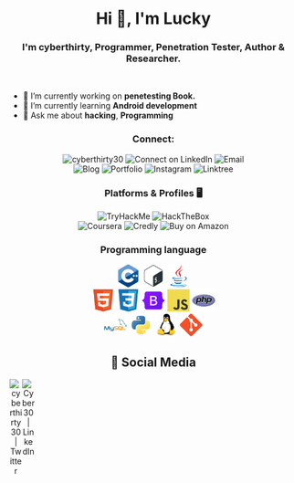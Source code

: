 <h1 align="center">Hi 👋, I'm Lucky </h1>
<h3 align="center">I'm cyberthirty, Programmer, Penetration Tester, Author & Researcher.</h3><br>

- 🔭 I’m currently working on **penetesting Book.**
- 🌱 I’m currently learning **Android development**
- 💬 Ask me about **hacking**, **Programming**

<h3 align="center">Connect:</h3>
<p align="center">
  <a href="https://twitter.com/cyberthirty30" target="_blank" style="text-decoration:none;">
    <img src="https://img.shields.io/twitter/follow/cyberthirty30?logo=twitter&style=for-the-badge" alt="cyberthirty30"/>
  </a>
  <a href="https://www.linkedin.com/in/cyber30/" target="_blank" style="text-decoration:none;">
    <img src="https://img.shields.io/badge/Connect%20on%20LinkedIn-%230077B5?logo=linkedin&logoColor=white&style=for-the-badge" alt="Connect on LinkedIn"/>
  </a>
  <a href="mailto:cyberluck@protonmail.com" target="_blank" style="text-decoration:none;">
    <img src="https://img.shields.io/badge/Email-%23D14836?logo=gmail&logoColor=white&style=for-the-badge" alt="Email"/>
  </a><br>
  <a href="https://cyberthirtysec.blogspot.com" target="_blank" style="text-decoration:none;">
    <img src="https://img.shields.io/badge/Blog-%23FF5722?logo=blogger&logoColor=white&style=for-the-badge" alt="Blog"/>
  </a>
  <a href="https://cyberthirty.github.io/" target="_blank" style="text-decoration:none;">
    <img src="https://img.shields.io/badge/Portfolio-%23000000?logo=github&logoColor=white&style=for-the-badge" alt="Portfolio"/>
  </a>
  <a href="https://instagram.com/cyber30" target="_blank" style="text-decoration:none;">
    <img src="https://img.shields.io/badge/Instagram-%23E4405F?logo=instagram&logoColor=white&style=for-the-badge" alt="Instagram"/>
  </a>
  <a href="https://linktr.ee/cyber30" target="_blank" style="text-decoration:none;">
    <img src="https://img.shields.io/badge/Linktree-%23334D92?logo=linktree&logoColor=white&style=for-the-badge" alt="Linktree"/>
  </a>
</p>

<h3 align="center">Platforms & Profiles 🖥️</h3>
<p align="center">
  <a href="https://tryhackme.com/p/cyber30" target="_blank" style="text-decoration:none;">
    <img src="https://img.shields.io/badge/TryHackMe-%23000000?logo=tryhackme&logoColor=white&style=for-the-badge" alt="TryHackMe"/>
  </a>
  <a href="https://app.hackthebox.com/profile/1751803" target="_blank" style="text-decoration:none;">
    <img src="https://img.shields.io/badge/HackTheBox-%23000000?logo=hackthebox&logoColor=white&style=for-the-badge" alt="HackTheBox"/>
  </a><br>
  <a href="https://www.coursera.org/learner/lucky-ngabuh/" target="_blank" style="text-decoration:none;">
    <img src="https://img.shields.io/badge/Coursera-%23000000?logo=coursera&logoColor=white&style=for-the-badge" alt="Coursera"/>
  </a>
  <a href="https://www.credly.com/users/lucky-ngabuh" target="_blank" style="text-decoration:none;">
    <img src="https://img.shields.io/badge/Credly-%23FF6F61?logo=credly&logoColor=white&style=for-the-badge" alt="Credly"/>
  </a>
  <a href="https://www.amazon.com/dp/B0000C4M4T" target="_blank" style="text-decoration:none;">
    <img src="https://img.shields.io/badge/Buy%20on%20Amazon-%23FF9900?logo=amazon&logoColor=white&style=for-the-badge" alt="Buy on Amazon"/>
  </a>
</p>

<h3 align="center">Programming language</h3>
<p align="center">
  <a href="https://cplusplus.com/" target="_blank" rel="noreferrer" style="text-decoration:none;">
    <img src="https://raw.githubusercontent.com/devicons/devicon/master/icons/cplusplus/cplusplus-original.svg" alt="cplusplus" width="40" height="40"/>
  </a>
  <a href="https://shellscript.sh/" target="_blank" rel="noreferrer" style="text-decoration:none;">
    <img src="https://raw.githubusercontent.com/devicons/devicon/master/icons/bash/bash-original.svg" alt="shell-script" width="40" height="40"/>
  </a>
  <a href="https://www.java.com" target="_blank" style="text-decoration:none;">
    <img src="https://raw.githubusercontent.com/devicons/devicon/master/icons/java/java-original.svg" alt="java" width="40" height="40"/>
  </a><br>
  <a href="https://html.com/html5/" target="_blank" rel="noreferrer" style="text-decoration:none;">
    <img src="https://raw.githubusercontent.com/devicons/devicon/master/icons/html5/html5-original.svg" alt="html5" width="40" height="40"/>
  </a>
  <a href="https://css3.com/" target="_blank" rel="noreferrer" style="text-decoration:none;">
    <img src="https://raw.githubusercontent.com/devicons/devicon/master/icons/css3/css3-original.svg" alt="css3" width="40" height="40"/>
  </a>
  <a href="https://bootstrap.com/" target="_blank" rel="noreferrer" style="text-decoration:none;">
    <img src="https://raw.githubusercontent.com/devicons/devicon/master/icons/bootstrap/bootstrap-original.svg" alt="bootstrap" width="40" height="40"/>
  </a>
  <a href="https://www.javascript.com/" target="_blank" rel="noreferrer" style="text-decoration:none;">
    <img src="https://raw.githubusercontent.com/devicons/devicon/master/icons/javascript/javascript-original.svg" alt="javascript" width="40" height="40"/>
  </a>
  <a href="https://www.php.net/" target="_blank" rel="noreferrer" style="text-decoration:none;">
    <img src="https://raw.githubusercontent.com/devicons/devicon/master/icons/php/php-original.svg" alt="php" width="40" height="40"/>
  </a><br>
  <a href="https://www.mysql.com/" target="_blank" rel="noreferrer" style="text-decoration:none;">
    <img src="https://raw.githubusercontent.com/devicons/devicon/master/icons/mysql/mysql-original-wordmark.svg" alt="mysql" width="40" height="40"/>
  </a>
  <a href="https://www.python.org/" target="_blank" rel="noreferrer" style="text-decoration:none;">
    <img src="https://raw.githubusercontent.com/devicons/devicon/master/icons/python/python-original.svg" alt="python" width="40" height="40"/>
  </a>
  <a href="https://www.linux.org/" target="_blank" style="text-decoration:none;">
    <img src="https://raw.githubusercontent.com/devicons/devicon/master/icons/linux/linux-original.svg" alt="linux" width="40" height="40"/>
  </a>
  <a href="https://git-scm.com/" target="_blank" style="text-decoration:none;">
    <img src="https://raw.githubusercontent.com/devicons/devicon/master/icons/git/git-original.svg" alt="git" width="40" height="40"/>
  </a>
</p>

<div align="center">
 
## 🤳 Social Media
[<img align="left" alt="cyberthirty30 | Twitter" width="22px" src="https://cdn.jsdelivr.net/npm/simple-icons@v3/icons/twitter.svg" style="text-decoration:none;" />][twitter]
[<img align="left" alt="Cyber30 | LinkedIn" width="22px" src="https://cdn.jsdelivr.net/npm/simple-icons@v3/icons/linkedin.svg" style="text-decoration:none;" />][linkedin]

[twitter]: https://twitter.com/cyberthirty30
[linkedin]: https://linkedin.com/in/cyber30

</div>
<!--
**cyberthirty/cyberthirty** is a ✨ _special_ ✨ repository because its `README.md` (this file) appears on your GitHub profile.

Here are some ideas to get you started:

- 🔭 I’m currently working on ...
- 🌱 I’m currently learning ...
- 👯 I’m looking to collaborate on ...
- 🤔 I’m looking for help with ...
- 💬 Ask me about ...
- 📫 How to reach me: ...
- 😄 Pronouns: ...
- ⚡ Fun fact: ...
-->
